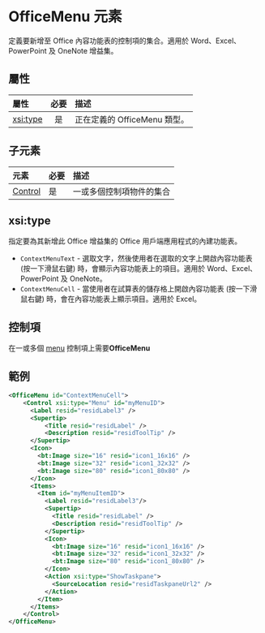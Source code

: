 # <a name="officemenu-element"></a>OfficeMenu 元素
定義要新增至 Office 內容功能表的控制項的集合。適用於 Word、Excel、PowerPoint 及 OneNote 增益集。

## <a name="attributes"></a>屬性

| 屬性            | 必要 | 描述                          |
|:---------------------|:--------:|:-------------------------------------|
| [xsi:type](#xsitype) | 是      | 正在定義的 OfficeMenu 類型。|

## <a name="child-elements"></a>子元素
|  元素 |  必要  |  描述  |
|:-----|:-----|:-----|
|  [Control](#control)    | 是 |  一或多個控制項物件的集合  |

## <a name="xsi:type"></a>xsi:type
指定要為其新增此 Office 增益集的 Office 用戶端應用程式的內建功能表。

- `ContextMenuText` - 選取文字，然後使用者在選取的文字上開啟內容功能表 (按一下滑鼠右鍵) 時，會顯示內容功能表上的項目。適用於 Word、Excel、PowerPoint 及 OneNote。
- `ContextMenuCell` - 當使用者在試算表的儲存格上開啟內容功能表 (按一下滑鼠右鍵) 時，會在內容功能表上顯示項目。適用於 Excel。 

## <a name="control"></a>控制項

在一或多個 [menu](./menu.md#menu-control) 控制項上需要**OfficeMenu** 


## <a name="example"></a>範例

```xml
<OfficeMenu id="ContextMenuCell">
    <Control xsi:type="Menu" id="myMenuID">
      <Label resid="residLabel3" />
      <Supertip>
          <Title resid="residLabel" />
          <Description resid="residToolTip" />
      </Supertip>   
      <Icon>
        <bt:Image size="16" resid="icon1_16x16" />
        <bt:Image size="32" resid="icon1_32x32" />
        <bt:Image size="80" resid="icon1_80x80" />
      </Icon>    
      <Items>
        <Item id="myMenuItemID">
          <Label resid="residLabel3"/>
          <Supertip>
            <Title resid="residLabel" />
            <Description resid="residToolTip" />
          </Supertip>
          <Icon>
            <bt:Image size="16" resid="icon1_16x16" />
            <bt:Image size="32" resid="icon1_32x32" />
            <bt:Image size="80" resid="icon1_80x80" />
          </Icon>    
          <Action xsi:type="ShowTaskpane">
            <SourceLocation resid="residTaskpaneUrl2" />    
          </Action>    
        </Item>
      </Items>
    </Control>   
</OfficeMenu>
```
